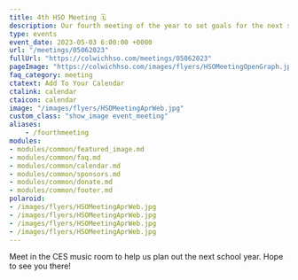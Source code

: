 ```yaml
---
title: 4th HSO Meeting 🗓️
description: Our fourth meeting of the year to set goals for the next school year.
type: events
event_date: 2023-05-03 6:00:00 +0000
url: "/meetings/05062023"
fullUrl: "https://colwichhso.com/meetings/05062023"
pageImage: "https://colwichhso.com/images/flyers/HSOMeetingOpenGraph.jpg"
faq_category: meeting
ctatext: Add To Your Calendar
ctalink: calendar
ctaicon: calendar
image: "/images/flyers/HSOMeetingAprWeb.jpg"
custom_class: "show_image event_meeting"
aliases:
    - /fourthmeeting
modules:
- modules/common/featured_image.md
- modules/common/faq.md
- modules/common/calendar.md
- modules/common/sponsors.md
- modules/common/donate.md
- modules/common/footer.md
polaroid: 
- /images/flyers/HSOMeetingAprWeb.jpg
- /images/flyers/HSOMeetingAprWeb.jpg
- /images/flyers/HSOMeetingAprWeb.jpg
- /images/flyers/HSOMeetingAprWeb.jpg
---
```

Meet in the CES music room to help us plan out the next school year. Hope to see you there!